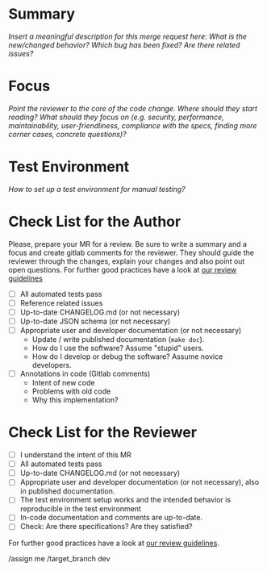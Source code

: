 # Summary

*Insert a meaningful description for this merge request here:  What is the new/changed behavior?
Which bug has been fixed? Are there related issues?*


# Focus

*Point the reviewer to the core of the code change. Where should they start reading? What should
they focus on (e.g. security, performance, maintainability, user-friendliness, compliance with the
specs, finding more corner cases, concrete questions)?*


# Test Environment

*How to set up a test environment for manual testing?*


# Check List for the Author

Please, prepare your MR for a review. Be sure to write a summary and a focus and create gitlab
comments for the reviewer. They should guide the reviewer through the changes, explain your changes
and also point out open questions. For further good practices have a look at [our review
guidelines](https://gitlab.com/caosdb/caosdb/-/blob/dev/REVIEW_GUIDELINES.md)

- [ ] All automated tests pass
- [ ] Reference related issues
- [ ] Up-to-date CHANGELOG.md (or not necessary)
- [ ] Up-to-date JSON schema (or not necessary)
- [ ] Appropriate user and developer documentation (or not necessary)
  - Update / write published documentation (`make doc`).
  - How do I use the software?  Assume "stupid" users.
  - How do I develop or debug the software?  Assume novice developers.
- [ ] Annotations in code (Gitlab comments)
  - Intent of new code
  - Problems with old code
  - Why this implementation?


# Check List for the Reviewer

- [ ] I understand the intent of this MR
- [ ] All automated tests pass
- [ ] Up-to-date CHANGELOG.md (or not necessary)
- [ ] Appropriate user and developer documentation (or not necessary), also in published
      documentation.
- [ ] The test environment setup works and the intended behavior is reproducible in the test
  environment
- [ ] In-code documentation and comments are up-to-date.
- [ ] Check: Are there specifications? Are they satisfied?

For further good practices have a look at [our review guidelines](https://gitlab.com/caosdb/caosdb/-/blob/dev/REVIEW_GUIDELINES.md).


/assign me
/target_branch dev
